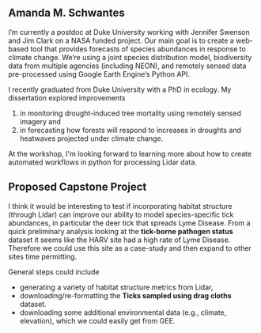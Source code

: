 ## Amanda M. Schwantes

I’m currently a postdoc at Duke University working with  Jennifer Swenson and Jim Clark on a NASA funded project. Our main goal is to create a web-based tool that provides forecasts of species abundances in response to climate change. We’re using a joint species distribution model, biodiversity data from multiple agencies (including NEON), and remotely sensed data pre-processed using Google Earth Engine’s Python API.

I recently graduated from Duke University with a PhD in ecology. My dissertation explored improvements
1. in monitoring drought-induced tree mortality using remotely sensed imagery and
2. in forecasting how forests will respond to increases in droughts and heatwaves projected under climate change.

At the workshop, I'm looking forward to learning more about how to create automated workflows in python for processing Lidar data.

## Proposed Capstone Project

I think it would be interesting to test if  incorporating habitat structure (through Lidar) can improve our ability to model species-specific tick abundances, in particular the deer tick that spreads Lyme Disease. From a quick preliminary analysis looking at the **tick-borne pathogen status** dataset it seems like the HARV site had a high rate of Lyme Disease. Therefore we could use this site as a case-study and then expand to other sites time permitting.

General steps could include
* generating a variety of habitat structure metrics from Lidar,
* downloading/re-formatting the **Ticks sampled using drag cloths** dataset.
* downloading some additional environmental data (e.g., climate, elevation), which we could easily get from GEE.
